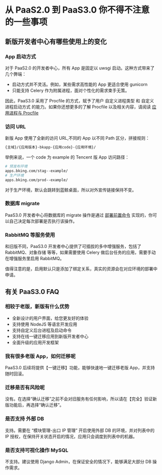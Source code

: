 # 从 PaaS2.0 到 PaaS3.0 你不得不注意的一些事项

## 新版开发者中心有哪些使用上的变化

### App 启动方式

对于 PaaS2.0 的开发者中心，所有 App 是固定以 uwsgi 启动。这种方式带来了几个弊端：
- 启动方式并不灵活。例如，某些需求高性能的 App 更适合使用 gunicorn
- 只能支持 Celery 作为附属进程，面对个性化的需求束手无策。

因此，PaaS3.0 采用了 Procfile 的方式，赋予了用户 自定义进程类型 和 自定义进程启动方式 的能力。如果你还想更多的了解 Procfile 以及相关内容，请阅读 [应用进程与 Procfile](./process_procfile.md)

### 访问 URL

新版 App 使用了全新的访问 URL,不同的 App 以不同 Path 区分，拼接规则：

```bash
{主域}/{应用版本}-bkapp-{应用code}-{应用环境}/
```

举例来说，一个 code 为 example 的 Tencent 版 App 访问路径：

```bash
# 预发布环境
apps.bking.com/stag--example/
# 生产环境
apps.bking.com/prod--example/
```

对于生产环境，默认会跳转到蓝鲸桌面，所以对外宣传链接保持不变。

### 数据库 migrate

PaaS3.0 开发者中心将数据库的 migrate 操作是通过 [部署前置命令](./release_hooks.md) 实现的，你可以自己决定每次部署是否执行该操作。

### RabbitMQ 等服务使用

和旧版不同，PaaS3.0 开发者中心提供了可插拔的多中增强服务，包括了 RabbitMQ、对象存储 等等，如果需要使用 Celery 做后台任务的应用，需要手动在增强服务里启用 RabbitMQ。

值得注意的是，启用默认只是添加了绑定关系，真实的资源会在对应环境的部署中申请。

## 有关 PaaS3.0 FAQ

### 相较于老版，新版有什么优势

- 全新设计的用户界面，给您更友好的体验
- 支持使用 NodeJS 等语言开发应用
- 支持自定义后台进程及启动命令
- 支持在线一键迁移应用到新版开发者中心
- 全面升级的应用开发框架

### 我有很多老版 App，如何迁移呢

PaaS3.0 后续将提供【一键迁移】功能，能够快速地一键迁移老版 App，并支持随时回滚。

### 迁移是否有风险呢

没有。在选择“确认迁移”之前不会对旧服务有任何影响，所以请在【完全】验证新版功能后，再选择“确认迁移”。


### 是否支持 外部 DB

支持。需要在 “模块管理-出口 IP 管理” 开启使用外部 DB 的环境，并对列表中的 IP 授权，在保持开关状态开启的情况，应用只会调度到列表中的机器。

### 是否支持可视化操作 MySQL

不支持。建议使用 Django Admin，在保证安全的情况下，能够满足大部分 DB 操作需求。
